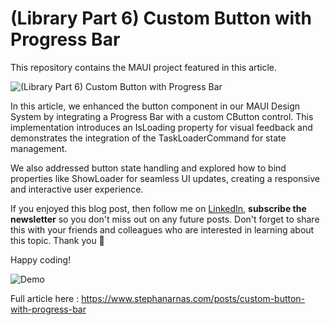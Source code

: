 # (Library Part 6) Custom Button with Progress Bar

This repository contains the MAUI project featured in this article.

![(Library Part 6) Custom Button with Progress Bar](https://www.stephanarnas.com/images/blog-07.jpg)

In this article, we enhanced the button component in our MAUI Design System by integrating a Progress Bar with a custom CButton control.
This implementation introduces an IsLoading property for visual feedback and demonstrates the integration of the TaskLoaderCommand for state management.

We also addressed button state handling and explored how to bind properties like ShowLoader for seamless UI updates, creating a responsive and interactive user experience.

If you enjoyed this blog post, then follow me on <a href="https://www.linkedin.com/in/stephan-arnas" target="_blank">LinkedIn</a>, **subscribe the newsletter** so you don't miss out on any future posts. Don't forget to share this with your friends and colleagues who are interested in learning about this topic. Thank you 🥰

Happy coding!

![Demo](https://www.stephanarnas.com/images/posts/2025-01-06/03.gif)

Full article here : 
https://www.stephanarnas.com/posts/custom-button-with-progress-bar

